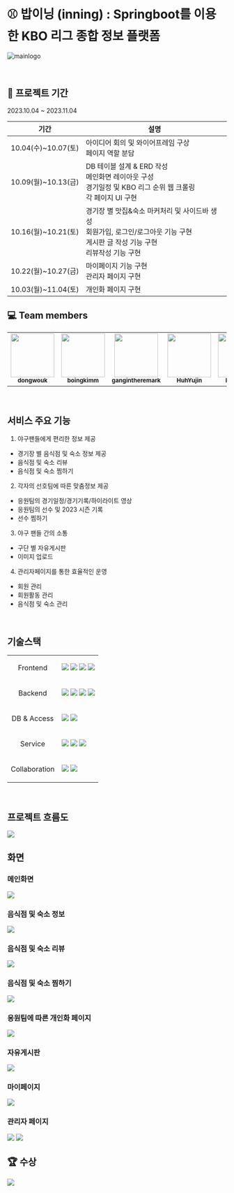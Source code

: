 # ⚾️ 밥이닝 (inning) : Springboot를 이용한 KBO 리그 종합 정보 플랫폼
![mainlogo](https://github.com/gangintheremark/bap_inning/assets/81904943/94fa2081-c814-488f-a374-515e4bef8ca3)

<br>

## 📆 프로젝트 기간

2023.10.04 ~ 2023.11.04

| 기간                | 설명                                                         |
| ------------------- | ------------------------------------------------------------ |
| 10.04(수)~10.07(토) | 아이디어 회의 및 와이어프레임 구상<br>  페이지 역할 분담                        |
| 10.09(월)~10.13(금) | DB 테이블 설계 & ERD 작성<br> 메인화면 레이아웃 구성<br> 경기일정 및 KBO 리그 순위 웹 크롤링<br>각 페이지 UI 구현                                  |
| 10.16(월)~10.21(토) | 경기장 별 맛집&숙소 마커처리 및 사이드바 생성<br>회원가입, 로그인/로그아웃 기능 구현<br>게시판 글 작성 기능 구현<br> 리뷰작성 기능 구현   |
| 10.22(월)~10.27(금) | 마이페이지 기능 구현<br> 관리자 페이지 구현<br> |
| 10.03(월)~11.04(토) | 개인화 페이지 구현  |

## 💻 Team members  

<table>
  <tr>
    <td align="center"><a href="https://github.com/dongwouk"><img src="https://avatars.githubusercontent.com/u/129401432?v=4" width="100px;" a><br><sub><b>dongwouk</sub></a></td>
    <td align="center"><a href="https://github.com/boingkimm"><img src="https://avatars.githubusercontent.com/u/138134826?v=4" width="100px;"/><br><sub><b>boingkimm</b></sub></a></td>
    <td align="center"><a href="https://github.com/gangintheremark"><img src="https://avatars.githubusercontent.com/u/81904943?v=4" width="100px;"/><br><sub><b>gangintheremark</b></sub></td>
    <td align="center"><a href="https://github.com/HuhYujin"><img src="https://avatars.githubusercontent.com/u/138845035?v=4" width="100px;"/><br><sub><b>HuhYujin</b></sub></a></td>
    <td align="center"><a href="https://github.com/Hyejinee9"><img src="https://avatars.githubusercontent.com/u/138734570?v=4" width="100px;" /><br><sub><b>Hyejinee9</b></sub></a></td>
  </tr>
</table>
<br>

## 서비스 주요 기능
1. 야구팬들에게 편리한 정보 제공
- 경기장 별 음식점 및 숙소 정보 제공
- 음식점 및 숙소 리뷰 
- 음식점 및 숙소 찜하기
2. 각자의 선호팀에 따른 맞춤정보 제공
- 응원팀의 경기일정/경기기록/하이라이트 영상
- 응원팀의 선수 및 2023 시즌 기록
- 선수 찜하기 
3. 야구 팬들 간의 소통
- 구단 별 자유게시판
- 이미지 업로드 
4. 관리자페이지를 통한 효율적인 운영
- 회원 관리
- 회원활동 관리
- 음식점 및 숙소 관리 

<br>

## 기술스택

<table>
    <tbody>
        <tr>
            <td>
                  <p align=center>Frontend</p>
            </td>
            <td>
                 <img src="https://img.shields.io/badge/HTML5-E34F26?logo=html5&logoColor=ffffff">
                <img src="https://img.shields.io/badge/CSS3-1572B6?logo=css3&logoColor=ffffff">
                <img src="https://img.shields.io/badge/javascript-F7DF1E?logo=javascript&logoColor=ffffff">
                <img src="https://img.shields.io/badge/jQuery-0769AD?logo=jQuery&logoColor=ffffff">
            </td>
        </tr>
        <tr>
            <td>
                <p align=center>Backend</p>
            </td>
            <td>
                <img src="https://img.shields.io/badge/springboot-6DB33F?logo=springboot&logoColor=ffffff">
                <img src="https://img.shields.io/badge/springsecurity-6DB33F?logo=springsecurity&logoColor=ffffff">
                <img src="https://img.shields.io/badge/Apache Tomcat-F8DC75?logo=apachetomcat&logoColor=ffffff">
                <img src="https://img.shields.io/badge/maven-C71A36?logo=apachemaven&logoColor=ffffff">
            </td>
        </tr>
                <tr>
            <td>
                <p align=center>DB & Access</p>
            </td>
            <td>
                <img src="https://img.shields.io/badge/oracle-F80000?logo=oracle&logoColor=ffffff">
                <img src="https://img.shields.io/badge/MyBatis-000000">  
            </td>
        </tr>
        <tr>
            <td>
                <p align=center>Service</p>
            </td>
            <td>
                <img src="https://img.shields.io/badge/Google Maps API-4285F4?logo=googlemaps&logoColor=ffffff">  
                <img src="https://img.shields.io/badge/Amazon S3-569A31?logo=amazons3&logoColor=ffffff">  
                <img src="https://img.shields.io/badge/Naver Cloud Platform-03C75A?logo=naver&logoColor=ffffff">  
            </td>
        </tr>
        <tr>
            <td>
                <p align=center>Collaboration</p>
            </td>
            <td>
                <img src="https://img.shields.io/badge/Notion-000000?logo=Notion">
                <img src="https://img.shields.io/badge/Slack-4A154B?logo=Slack&logoColor=ffffff">
            </td>
        </tr>
    </tbody>
</table>
<br>

## 프로젝트 흐름도
![](https://velog.velcdn.com/images/gangintheremark/post/659d9767-5c41-45da-b749-13cb53687318/image.png)


## 화면 
### 메인화면
![](https://velog.velcdn.com/images/gangintheremark/post/1a0f8d3e-cd58-4053-a1a3-1bb4edd576bd/image.gif)

### 음식점 및 숙소 정보 
![](https://velog.velcdn.com/images/gangintheremark/post/6ff17d01-2f4e-42d2-8f9f-f9942eac515b/image.gif)

### 음식점 및 숙소 리뷰
![](https://velog.velcdn.com/images/gangintheremark/post/4cb7cc62-7b3b-4014-9910-6a15816ec407/image.gif)

### 음식점 및 숙소 찜하기
![](https://velog.velcdn.com/images/gangintheremark/post/47cb192f-087d-43c1-8c9e-06a314295b93/image.gif)

### 응원팀에 따른 개인화 페이지 
![](https://velog.velcdn.com/images/gangintheremark/post/90f0005b-bdb8-4957-a1f4-6b1ecde40241/image.gif)

### 자유게시판
![](https://velog.velcdn.com/images/gangintheremark/post/856e2ee9-21b4-44c3-a6bf-279f8b14cf6b/image.gif)

### 마이페이지
![](https://velog.velcdn.com/images/gangintheremark/post/20b0d025-2619-4b3c-8f0d-80adc3177fe0/image.gif)

### 관리자 페이지
![](https://velog.velcdn.com/images/gangintheremark/post/444f5700-aa49-43ef-8942-0df0e4277f94/image.gif)
![](https://velog.velcdn.com/images/gangintheremark/post/33a67e5d-ee10-4690-8f66-d747e1bfa55f/image.gif)

## 🏆 수상 
![](https://velog.velcdn.com/images/gangintheremark/post/da0c7a50-b8f2-411a-8e6b-4429e58538f9/image.jpg)
